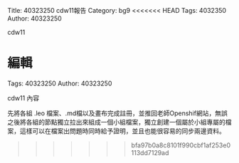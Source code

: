Title: 40323250 cdw11報告
Category: bg9
<<<<<<< HEAD
Tags: 4032350
Author: 40323250

cdw11
<!-- PELICAN_END_SUMMARY -->

編輯
=======
Tags: 40323250
Author: 40323250

cdw11 內容

<!-- PELICAN_END_SUMMARY -->

先將各組 .leo 檔案、.md檔以及畫布完成註冊，並推回老師Openshif網站，無誤之後將各組的節點獨立拉出來組成一個小組檔案，獨立創建一個屬於小組專屬的檔案，這樣可以在檔案出問題時同時給予證明，並且也能很容易的同步兩邊資料。
>>>>>>> bfa97b0a8c8101f990cbf1af253e0113dd7129ad
